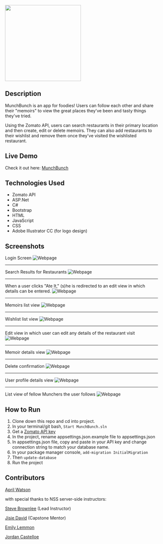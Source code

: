 <img src="/images/MunchBunchLogo-1.png" width="250" />

## Description
MunchBunch is an app for foodies! Users can follow each other and share their "memoirs" to view the great places they've been and tasty things they've tried.

Using the Zomato API, users can search restaurants in their primary location and then create, edit or delete memoirs. They can also add restaurants to their wishlist and remove them once they've visited the wishlisted restaurant.

## Live Demo
Check it out here: [MunchBunch](https://aprilrwatson.com)

## Technologies Used
- Zomato API
- ASP.Net
- C#
- Bootstrap
- HTML
- JavaScript
- CSS
- Adobe Illustrator CC (for logo design)

## Screenshots

Login Screen
![Webpage](https://raw.githubusercontent.com/aprilrochelle/munchBunch/master/MunchBunch/wwwroot/screenshots/MB1.png)

____

Search Results for Restaurants
![Webpage](https://raw.githubusercontent.com/aprilrochelle/munchBunch/master/MunchBunch/wwwroot/screenshots/MB2.png)

____

When a user clicks "Ate It," (s)he is redirected to an edit view in which details can be entered.
![Webpage](https://raw.githubusercontent.com/aprilrochelle/munchBunch/master/MunchBunch/wwwroot/screenshots/MB3.png)

____

Memoirs list view
![Webpage](https://raw.githubusercontent.com/aprilrochelle/munchBunch/master/MunchBunch/wwwroot/screenshots/MB4.png)

____

Wishlist list view
![Webpage](https://raw.githubusercontent.com/aprilrochelle/munchBunch/master/MunchBunch/wwwroot/screenshots/MB5.png)

____

Edit view in which user can edit any details of the restaurant visit
![Webpage](https://raw.githubusercontent.com/aprilrochelle/munchBunch/master/MunchBunch/wwwroot/screenshots/MB6.png)

____

Memoir details view
![Webpage](https://raw.githubusercontent.com/aprilrochelle/munchBunch/master/MunchBunch/wwwroot/screenshots/MB7.png)

____

Delete confirmation
![Webpage](https://raw.githubusercontent.com/aprilrochelle/munchBunch/master/MunchBunch/wwwroot/screenshots/MB8.png)

____

User profile details view
![Webpage](https://raw.githubusercontent.com/aprilrochelle/munchBunch/master/MunchBunch/wwwroot/screenshots/MB9.png)

____

List view of fellow Munchers the user follows
![Webpage](https://raw.githubusercontent.com/aprilrochelle/munchBunch/master/MunchBunch/wwwroot/screenshots/MB10.png)


## How to Run
1. Clone down this repo and cd into project.
2. In your terminal/git bash, ```Start MunchBunch.sln```
2. Get a [Zomato API key](https://developers.zomato.com/api)
3. In the project, rename appsettings.json.example file to appsettings.json
4. In appsettings.json file, copy and paste in your API key and change connection string to match your database name.
5. In your package manager console, ```add-migration InitialMigration```
6. Then ```update-database```
8. Run the project

## Contributors
[April Watson](https://github.com/aprilrochelle)

with special thanks to NSS server-side instructors:

[Steve Brownlee](https://github.com/SteveBrownlee) (Lead Instructor)

[Jisie David](https://github.com/jisie) (Capstone Mentor)

[Emily Lemmon](https://github.com/Rian501)

[Jordan Castelloe](https://github.com/jordan-castelloe)